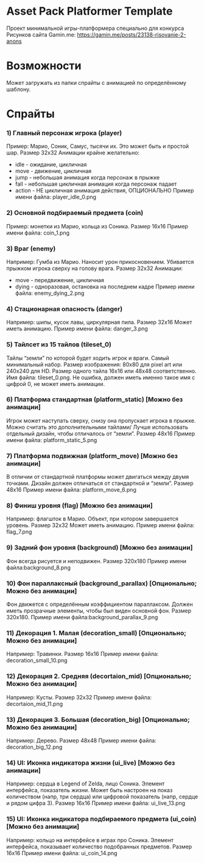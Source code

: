 # Asset Pack Platformer Template
Проект минимальной игры-платформера специально для конкурса Рисунков сайта Gamin.me:
https://gamin.me/posts/23138-risovanie-2-anons

# Возможности
Может загружать из папки спрайты с анимацией по определённому шаблону.

# Спрайты
### 1) Главный персонаж игрока (player)
Пример: Марио, Соник, Самус, тысячи их. Это может быть и простой шар.
Размер 32х32
Анимации крайне желательно:
- idle - ожидание, цикличная
- move - движение, цикличная
- jump - небольшая анимация когда персонаж в прыжке
- fall - небольшая цикличная анимация когда персонаж падает
- action - НЕ цикличная анимация действия, ОПЦИОНАЛЬНО
Пример имени файла: player_idle_0.png

### 2) Основной подбираемый предмета (coin)
Пример: монетки из Марио, кольца из Соника.
Размер 16х16
Пример имени файла: coin_1.png

### 3) Враг (enemy)
Например: Гумба из Марио. Наносит урон прикосновением. Убивается прыжком игрока сверху на голову врага.
Размер 32x32
Анимации:
- move - передвижение, цикличная
- dying - одноразовая, остановка на последнем кадре
Пример имени файла: enemy_dying_2.png

### 4) Стационарная опасность (danger)
Например: шипы, кусок лавы, циркулярная пила.
Размер 32х16
Может иметь анимацию.
Пример имени файла: danger_3.png

### 5) Тайлсет из 15 тайлов (tileset_0)
Тайлы “земли” по которой будет ходить игрок и враги. Самый минимальный набор.
Размер изображения: 80x80 для pixel art или 240x240 для HD. Размер одного тайла 16х16 или 48х48 соответственно.
Имя файла: tileset_0.png. Не ошибка, должен иметь именно такое имя с цифрой 0, не может иметь анимации.

### 6) Платформа стандартная (platform_static) [Можно без анимации]
Игрок может наступать сверху, снизу она пропускает игрока в прыжке. Можно считать это дополнительными тайлами/ Лучше использовать отдельный дизайн, чтобы отличалось от “земли”.
Размер 48x16
Пример имени файла: platform_static_5.png

### 7) Платформа подвижная (platform_move) [Можно без анимации]
В отличии от стандартной платформы может двигаться между двумя точками. Дизайн должен отличаться от стандартной и “земли”.
Размер 48x16
Пример имени файла: platform_move_6.png

### 8) Финиш уровня (flag) [Можно без анимации]
Например: флагшток в Марио. Объект, при котором завершается уровень.
Размер 32x32
Может иметь анимацию.
Пример имени файла: flag_7.png

### 9) Задний фон уровня (background) [Можно без анимации]
Фон всегда рисуется и неподвижен.
Размер 320x180
Пример имени файла:background_8.png

### 10) Фон параллаксный (background_parallax) [Опционально; Можно без анимации]
Фон движется с определённым коэффициентом параллаксом. Должен иметь прозрачные элементы, чтобы был виден основной фон.
Размер 320x180.
Пример имени файла:background_parallax_9.png

### 11) Декорация 1. Малая (decoration_small) [Опционально; Можно без анимации]
Например: Травинки.
Размер 16x16
Пример имени файла: decoration_small_10.png

### 12) Декорация 2. Средняя (decortaion_mid) [Опционально; Можно без анимации]
Например: Кусты.
Размер 32x32
Пример имени файла: decortaion_mid_11.png

### 13) Декорация 3. Большая (decoration_big) [Опционально; Можно без анимации]
Например: Дерево.
Размер 48x48
Пример имени файла: decoration_big_12.png

### 14) UI: Иконка индикатора жизни (ui_live) [Можно без анимации]
Например: сердца в Legend of Zelda, лицо Соника. Элемент интерфейса, показатель жизни. Может быть настроен на показ количеством (напр, три сердца) или цифровой показатель (напр, сердце и рядом цифра 3).
Размер 16x16 
Пример имени файла: ui_live_13.png

### 15) UI: Иконка индикатора подбираемого предмета (ui_coin) [Можно без анимации]
Например: кольцо на интерфейсе в играх про Соника.
Элемент интерфейса, показывает количество подобранных предметов.
Размер 16x16
Пример имени файла: ui_coin_14.png

